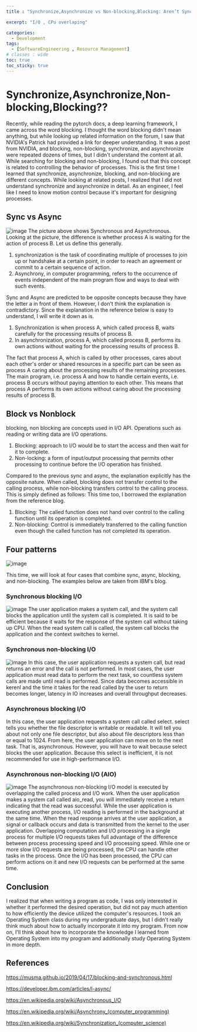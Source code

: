```yaml
---
title : "Synchronize,Asynchronize vs Non-blocking,Blocking: Aren’t Synchronize and Blocking the same thing?"

excerpt: "I/O , CPu overlaping"

categories:
  - Development
tags:
  - [SoftwareEngineering , Resource Management]
# classes : wide
toc: true
toc_sticky: true
---
```


# Synchronize,Asynchronize,Non-blocking,Blocking??
Recently, while reading the pytorch docs, a deep learning framework, I came across the word blocking. I thought the word blocking didn't mean anything, but while looking up related information on the forum, I saw that NVIDIA's Patrick had provided a link for deeper understanding. It was a post from NVIDIA, and blocking, non-blocking, synchronize, and asynchronize were repeated dozens of times, but I didn't understand the content at all. While searching for blocking and non-blocking, I found out that this concept is related to controlling the behavior of processes. This is the first time I learned that synchronize, asynchronize, blocking, and non-blocking are different concepts. While looking at related posts, I realized that I did not understand synchronize and asynchronize in detail. As an engineer, I feel like I need to know motion control because it's important for designing processes.
## Sync vs Async

![image](https://onedrive.live.com/embed?resid=7E81BBCD99889380%217840&authkey=%21APnBHuRo6P7JPu0&width=435&height=250)
The picture above shows Synchronous and Asynchronous. Looking at the picture, the difference is whether process A is waiting for the action of process B. Let us define this generally.
  1. synchronization is the task of coordinating multiple of processes to join up or handshake at a certain point, in order to reach an agreement or commit to a certain sequence of action.
  2. Asynchrony, in computer programming, refers to the occurrence of events independent of the main program flow and ways to deal with such events.
   
Sync and Async are predicted to be opposite concepts because they have the letter a in front of them. However, I don't think the explanation is contradictory. Since the explanation in the reference below is easy to understand, I will write it down as is.

1. Synchronization is when process A, which called process B, waits carefully for the processing results of process B.
2. In asynchronization, process A, which called process B, performs its own actions without waiting for the processing results of process B.

The fact that process A, which is called by other processes, cares about each other's order or shared resources in a specific part can be seen as process A caring about the processing results of the remaining processes.
The main program, i.e. process A and how to handle certain events, i.e. process B occurs without paying attention to each other. This means that process A performs its own actions without caring about the processing results of process B.
## Block vs Nonblock
blocking, non blocking are concepts used in I/O API. Operations such as reading or writing data are I/O operations.
1. Blocking: approach to I/O would be to start the access and then wait for it to complete.
2. Non-locking: a form of input/output processing that permits other processing to continue before the I/O operation has finished.

Compared to the previous sync and async, the explanation explicitly has the opposite nature. When called, blocking does not transfer control to the calling process, while non-blocking transfers control to the calling process. This is simply defined as follows: This time too, I borrowed the explanation from the reference blog.

1. Blocking: The called function does not hand over control to the calling function until its operation is completed.
2. Non-blocking: Control is immediately transferred to the calling function even though the called function has not completed its operation.

## Four patterns
![image](https://onedrive.live.com/embed?resid=7E81BBCD99889380%217846&authkey=%21AIFoSWztVEf8__U&width=280&height=230)  

This time, we will look at four cases that combine sync, async, blocking, and non-blocking. The examples below are taken from IBM's blog.  

### Synchronous blocking I/O  

![image](https://onedrive.live.com/embed?resid=7E81BBCD99889380%217845&authkey=%21ACDJFjlBed31WXw&width=768&height=493)
The user application makes a system call, and the system call blocks the application until the system call is completed.
It is said to be efficient because it waits for the response of the system call without taking up CPU.
When the read system call is called, the system call blocks the application and the context switches to kernel.  


### Synchronous non-blocking I/O  

![image](https://onedrive.live.com/embed?resid=7E81BBCD99889380%217849&authkey=%21APD7PUTY2InbhPo&width=546&height=392)
In this case, the user application requests a system call, but read returns an error and the call is not performed. In most cases, the user application must read data to perform the next task, so countless system calls are made until read is performed.
Since data becomes accessible in kerenl and the time it takes for the read called by the user to return becomes longer, latency in IO increases and overall throughput decreases.

### Asynchronous blocking I/O

In this case, the user application requests a system call called select. select tells you whether the file descriptor is writable or readable. It will tell you about not only one file descriptor, but also about file descriptors less than or equal to 1024. From here, the user application can move on to the next task. That is, asynchronous. However, you will have to wait because select blocks the user application.
Because this select is inefficient, it is not recommended for use in high-performance I/O.

### Asynchronous non-blocking I/O (AIO)
![image](https://onedrive.live.com/embed?resid=7E81BBCD99889380%217848&authkey=%21AKSg7EXa9R4YtLk&width=559&height=388)
The asynchronous non-blocking I/O model is executed by overlapping the called process and I/O work. When the user application makes a system call called aio_read, you will immediately receive a return indicating that the read was successful. While the user application is executing another process, I/O reading is performed in the background at the same time. When the read response arrives at the user application, a signal or callback occurs and data is transmitted from the kernel to the user application.
Overlapping computation and I/O processing in a single process for multiple I/O requests takes full advantage of the difference between process processing speed and I/O processing speed. While one or more slow I/O requests are being processed, the CPU can handle other tasks in the process. Once the I/O has been processed, the CPU can perform actions on it and new I/O requests can be performed at the same time.
## Conclusion

I realized that when writing a program as code, I was only interested in whether it performed the desired operation, but did not pay much attention to how efficiently the device utilized the computer's resources. I took an Operating System class during my undergraduate days, but I didn't really think much about how to actually incorporate it into my program. From now on, I'll think about how to incorporate the knowledge I learned from Operating System into my program and additionally study Operating System in more depth. 

## References

https://musma.github.io/2019/04/17/blocking-and-synchronous.html

https://developer.ibm.com/articles/l-async/

https://en.wikipedia.org/wiki/Asynchronous_I/O

https://en.wikipedia.org/wiki/Asynchrony_(computer_programming)

https://en.wikipedia.org/wiki/Synchronization_(computer_science)